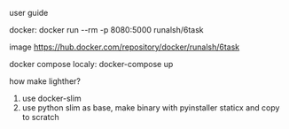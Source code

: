 
user guide


docker:
docker run --rm -p 8080:5000 runalsh/6task

image https://hub.docker.com/repository/docker/runalsh/6task


docker compose localy: docker-compose up

how make lighther?
1) use docker-slim
2) use python slim as base, make binary with pyinstaller staticx and copy to scratch



  
